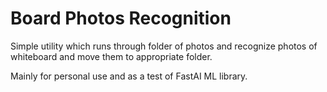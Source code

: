 # Board Photos Recognition
Simple utility which runs through folder of photos and recognize photos of whiteboard and move them to appropriate folder.

Mainly for personal use and as a test of FastAI ML library.

